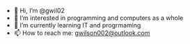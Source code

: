 - 👋 Hi, I’m @gwil02
- 👀 I’m interested in programming and computers as a whole
- 🌱 I’m currently learning IT and progrmaming
- 📫 How to reach me: gwilson002@outlook.com
